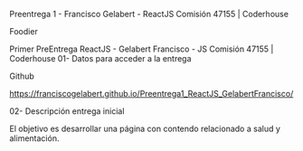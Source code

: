 Preentrega 1 - Francisco Gelabert - ReactJS Comisión 47155  | Coderhouse 

Foodier

Primer PreEntrega ReactJS - Gelabert Francisco - JS Comisión 47155  | Coderhouse
01- Datos para acceder a la entrega

Github

https://franciscogelabert.github.io/Preentrega1_ReactJS_GelabertFrancisco/



02- Descripción entrega inicial

El objetivo es desarrollar una página con contendo relacionado a salud y alimentación.

